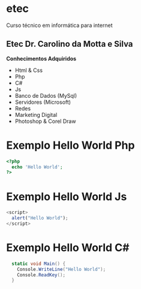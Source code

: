 # etec
Curso técnico em informática para internet

## Etec Dr. Carolino da Motta e Silva

**Conhecimentos Adquiridos**

- Html & Css
- Php
- C#
- Js
- Banco de Dados (MySql)
- Servidores (Microsoft)
- Redes
- Marketing Digital
- Photoshop & Corel Draw

# Exemplo Hello World Php

```php
<?php
  echo 'Hello World';
?>
```

# Exemplo Hello World Js

```js
<script>
  alert("Hello World");
</script>
```

# Exemplo Hello World C#

```c#
  static void Main() {
    Console.WriteLine("Hello World");
    Console.ReadKey();
  }
```
